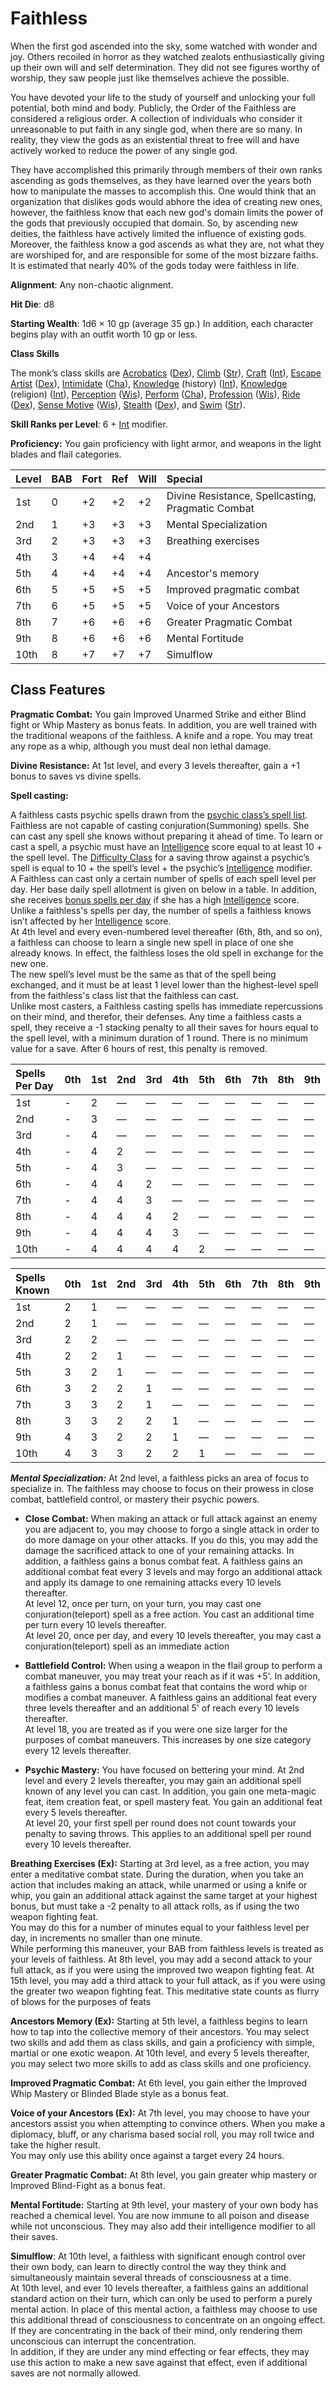 # Faithless

When the first god ascended into the sky, some watched with wonder and joy.  Others recoiled in horror as they watched zealots enthusiastically giving up their own will and self determination.  They did not see figures worthy of worship, they saw people just like themselves achieve the possible.

You have devoted your life to the study of yourself and unlocking your full potential, both mind and body.
Publicly, the Order of the Faithless are considered a religious order.  A collection of individuals who consider it unreasonable to put faith in any single god, when there are so many.  In reality, they view the gods as an existential threat to free will and have actively worked to reduce the power of any single god.

They have accomplished this primarily through members of their own ranks ascending as gods themselves, as they have learned over the years both how to manipulate the masses to accomplish this.  One would think that an organization that dislikes gods would abhore the idea of creating new ones, however, the faithless know that each new god's domain limits the power of the gods that previously occupied that domain.  So, by ascending new deities, the faithless have actively limited the influence of existing gods.  Moreover, the faithless know a god ascends as what they are, not what they are worshiped for, and are responsible for some of the most bizzare faiths.
It is estimated that nearly 40% of the gods today were faithless in life.

**Alignment**: Any non-chaotic alignment.

**Hit Die**: d8

**Starting Wealth**: 1d6 × 10 gp (average 35 gp.) In addition, each character begins play with an outfit worth 10 gp or less.

**Class Skills**

The monk’s class skills are [Acrobatics](https://www.d20pfsrd.com/skills/acrobatics) ([Dex](https://www.d20pfsrd.com/basics-ability-scores/ability-scores#TOC-Dexterity-Dex-)), [Climb](https://www.d20pfsrd.com/skills/climb) ([Str](https://www.d20pfsrd.com/basics-ability-scores/ability-scores#TOC-Strength-Str-)), [Craft](https://www.d20pfsrd.com/skills/craft) ([Int](https://www.d20pfsrd.com/basics-ability-scores/ability-scores#TOC-Intelligence-Int-)), [Escape Artist](https://www.d20pfsrd.com/skills/escape-artist) ([Dex](https://www.d20pfsrd.com/basics-ability-scores/ability-scores#TOC-Dexterity-Dex-)), [Intimidate](https://www.d20pfsrd.com/skills/intimidate) ([Cha](https://www.d20pfsrd.com/basics-ability-scores/ability-scores#TOC-Charisma-Cha-)), [Knowledge](https://www.d20pfsrd.com/skills/knowledge) (history) ([Int](https://www.d20pfsrd.com/basics-ability-scores/ability-scores#TOC-Intelligence-Int-)), [Knowledge](https://www.d20pfsrd.com/skills/knowledge) (religion) ([Int](https://www.d20pfsrd.com/basics-ability-scores/ability-scores#TOC-Intelligence-Int-)), [Perception](https://www.d20pfsrd.com/skills/perception) ([Wis](https://www.d20pfsrd.com/basics-ability-scores/ability-scores#TOC-Wisdom-Wis-)), [Perform](https://www.d20pfsrd.com/skills/perform) ([Cha](https://www.d20pfsrd.com/basics-ability-scores/ability-scores#TOC-Charisma-Cha-)), [Profession](https://www.d20pfsrd.com/skills/profession) ([Wis](https://www.d20pfsrd.com/basics-ability-scores/ability-scores#TOC-Wisdom-Wis-)), [Ride](https://www.d20pfsrd.com/skills/ride) ([Dex](https://www.d20pfsrd.com/basics-ability-scores/ability-scores#TOC-Dexterity-Dex-)), [Sense Motive](https://www.d20pfsrd.com/skills/sense-motive) ([Wis](https://www.d20pfsrd.com/basics-ability-scores/ability-scores#TOC-Wisdom-Wis-)), [Stealth](https://www.d20pfsrd.com/skills/stealth) ([Dex](https://www.d20pfsrd.com/basics-ability-scores/ability-scores#TOC-Dexterity-Dex-)), and [Swim](https://www.d20pfsrd.com/skills/swim) ([Str](https://www.d20pfsrd.com/basics-ability-scores/ability-scores#TOC-Strength-Str-)).

**Skill Ranks per Level**: 6 + [Int](https://www.d20pfsrd.com/basics-ability-scores/ability-scores#TOC-Intelligence-Int-) modifier.

**Proficiency:**  You gain proficiency with light armor, and weapons in the light blades and flail categories.

|**Level**|**BAB**|**Fort**|**Ref**|**Will**|**Special**|
| :- | :- | :- | :- | :- | :- |
|1st|0|+2|+2|+2|Divine Resistance, Spellcasting, Pragmatic Combat|
|2nd|1|+3|+3|+3|Mental Specialization|
|3rd|2|+3|+3|+3|Breathing exercises|
|4th|3|+4|+4|+4||
|5th|4|+4|+4|+4|Ancestor's memory|
|6th|5|+5|+5|+5|Improved pragmatic combat|
|7th|6|+5|+5|+5|Voice of your Ancestors|
|8th|7|+6|+6|+6|Greater Pragmatic Combat|
|9th|8|+6|+6|+6|Mental Fortitude|
|10th|8|+7|+7|+7|Simulflow|

## Class Features

**Pragmatic Combat:**  You gain Improved Unarmed Strike and either Blind fight or Whip Mastery as bonus feats.  In addition, you are well trained with the traditional weapons of the faithless.  A knife and a rope.  You may treat any rope as a whip, although you must deal non lethal damage.

**Divine Resistance:**  At 1st level, and every 3 levels thereafter, gain a +1 bonus to saves vs divine spells.

**Spell casting:**

A faithless casts psychic spells drawn from the [psychic class’s spell list](https://www.d20pfsrd.com/magic/spell-lists-and-domains/psychic).  Faithless are not capable of casting conjuration(Summoning) spells.  She can cast any spell she knows without preparing it ahead of time. To learn or cast a spell, a psychic must have an [Intelligence](https://www.d20pfsrd.com/basics-ability-scores/ability-scores#TOC-Intelligence-Int-) score equal to at least 10 + the spell level. The [Difficulty Class](https://www.d20pfsrd.com/basics-ability-scores/glossary#TOC-Difficulty-Class-DC-) for a saving throw against a psychic’s spell is equal to 10 + the spell’s level + the psychic’s [Intelligence](https://www.d20pfsrd.com/basics-ability-scores/ability-scores#TOC-Intelligence-Int-) modifier.<br/>
A Faithless can cast only a certain number of spells of each spell level per day. Her base daily spell allotment is given on below in a table.  In addition, she receives [bonus spells per day](https://www.d20pfsrd.com/basics-ability-scores/ability-scores#TOC-Abilities-and-Spellcasters) if she has a high [Intelligence](https://www.d20pfsrd.com/basics-ability-scores/ability-scores#TOC-Intelligence-Int-) score.<br/>
Unlike a faithless's spells per day, the number of spells a faithless knows isn’t affected by her [Intelligence](https://www.d20pfsrd.com/basics-ability-scores/ability-scores#TOC-Intelligence-Int-) score.<br/>
At 4th level and every even-numbered level thereafter (6th, 8th, and so on), a faithless can choose to learn a single new spell in place of one she already knows. In effect, the faithless loses the old spell in exchange for the new one.<br/>
The new spell’s level must be the same as that of the spell being exchanged, and it must be at least 1 level lower than the highest-level spell from the faithless's class list that the faithless can cast.<br/>
Unlike most casters, a Faithless casting spells has immediate repercussions on their mind, and therefor, their defenses.  Any time a faithless casts a spell, they receive a -1 stacking penalty to all their saves for hours equal to the spell level, with a minimum duration of 1 round.  There is no minimum value for a save.  After 6 hours of rest, this penalty is removed.

|Spells Per Day|**0th**|**1st**|**2nd**|**3rd**|**4th**|**5th**|**6th**|**7th**|**8th**|**9th**|
| :- | :- | :- | :- | :- | :- | :- | :- | :- | :- | :- |
|1st|-|2|—|—|—|—|—|—|—|—|
|2nd|-|3|—|—|—|—|—|—|—|—|
|3rd|-|4|—|—|—|—|—|—|—|—|
|4th|-|4|2|—|—|—|—|—|—|—|
|5th|-|4|3|—|—|—|—|—|—|—|
|6th|-|4|4|2|—|—|—|—|—|—|
|7th|-|4|4|3|—|—|—|—|—|—|
|8th|-|4|4|4|2|—|—|—|—|—|
|9th|-|4|4|4|3|—|—|—|—|—|
|10th|-|4|4|4|4|2|—|—|—|—|


|Spells Known|**0th**|**1st**|**2nd**|**3rd**|**4th**|**5th**|**6th**|**7th**|**8th**|**9th**|
| :- | :- | :- | :- | :- | :- | :- | :- | :- | :- | :- |
|1st|2|1|—|—|—|—|—|—|—|—|
|2nd|2|1|—|—|—|—|—|—|—|—|
|3rd|2|2|—|—|—|—|—|—|—|—|
|4th|2|2|1|—|—|—|—|—|—|—|
|5th|3|2|1|—|—|—|—|—|—|—|
|6th|3|2|2|1|—|—|—|—|—|—|
|7th|3|3|2|1|—|—|—|—|—|—|
|8th|3|3|2|2|1|—|—|—|—|—|
|9th|4|3|2|2|1|—|—|—|—|—|
|10th|4|3|3|2|2|1|—|—|—|—|

***Mental Specialization:***  At 2nd level, a faithless picks an area of focus to specialize in.  The faithless may choose to focus on their prowess in close combat, battlefield control, or mastery their psychic powers.

* **Close Combat:**  When  making an attack or full attack against an enemy you are adjacent to, you may choose to forgo a single attack in order to do more damage on your other attacks.  If you do this, you may add the damage the sacrificed attack to one of your remaining attacks.  In addition, a faithless gains a bonus combat feat.  A faithless gains an additional combat feat every 3 levels and may forgo an additional attack and apply its damage to one remaining attacks every 10 levels thereafter.<br/>
At level 12, once per turn, on your turn, you may cast one conjuration(teleport) spell as a free action. You cast an additional time per turn every 10 levels thereafter.<br/>
At level 20, once per day, and every 10 levels thereafter, you may cast a conjuration(teleport) spell as an immediate action

* **Battlefield Control:**  When using a weapon in the flail group to perform a combat maneuver, you may treat your reach as if it was +5'. In addition, a faithless gains a bonus combat feat that contains the word whip or modifies a combat maneuver.  A  faithless gains an additional feat every three levels thereafter and an additional 5' of reach every 10 levels thereafter.<br/>
At level 18, you are treated as if you were one size larger for the purposes of combat maneuvers.   This increases by one size category every 12 levels thereafter.

* **Psychic Mastery:**  You have focused on bettering your mind.  At 2nd level and every 2 levels thereafter, you may gain an additional spell known of any level you can cast.  In addition, you gain one meta-magic feat, item creation feat, or spell mastery feat.  You gain an additional feat every 5 levels thereafter.<br/>
At level 20, your first spell per round does not count towards your penalty to saving throws.  This applies to an additional spell per round every 10 levels thereafter.

**Breathing Exercises (Ex):**  Starting at 3rd level, as a free action, you may enter a meditative combat state.  During the duration, when you take an action that includes making an attack, while unarmed or using a knife or whip, you gain an additional attack against the same target at your highest bonus, but must take a -2 penalty to all attack rolls, as if using the two weapon fighting feat.  <br/>
You may do this for a number of minutes equal to your faithless level per day, in increments no smaller than one minute.<br/>
While performing this maneuver, your BAB from faithless levels is treated as your levels of faithless.
At 8th level, you may add a second attack to your full attack, as if you were using the improved two weapon fighting feat.
At 15th level, you may add a third attack to your full attack, as if you were using the greater two weapon fighting feat.
This meditative state counts as flurry of blows for the purposes of feats

**Ancestors Memory (Ex):** Starting at 5th level, a faithless begins to learn how to tap into the collective memory of their ancestors. You may select two skills and add them as class skills, and gain a proficiency with simple, martial or one exotic weapon.  At 10th level, and every 5 levels thereafter, you may select two more skills to add as class skills and one proficiency.

**Improved Pragmatic Combat:**  At 6th level, you gain either the Improved Whip Mastery or Blinded Blade style as a bonus feat.

**Voice of your Ancestors (Ex):** At 7th level, you may choose to have your ancestors assist you when attempting to convince others. When you make a diplomacy, bluff, or any charisma based social roll, you may roll twice and take the higher result.<br/>
You may only use this ability once against a target every 24 hours.

**Greater Pragmatic Combat:**  At 8th level, you gain greater whip mastery or Improved Blind-Fight as a bonus feat.

**Mental Fortitude:**  Starting at 9th level, your mastery of your own body has reached a chemical level.  You are now immune to all poison and disease while not unconscious. They may also add their intelligence modifier to all their saves.

**Simulflow**: At 10th level, a faithless with significant enough control over their own body, can learn to directly control the way they think and simultaneously maintain several threads of consciousness at a time.  <br/>
At 10th level, and ever 10 levels thereafter, a faithless gains an additional standard action on their turn, which can only be used to perform a purely mental action.
In place of this mental action, a faithless may choose to use this additional thread of consciousness to concentrate on an ongoing effect.  If they are concentrating in the back of their mind, only rendering them unconscious can interrupt the concentration.<br/>
In addition, if they are under any mind effecting or fear effects, they may use this action to make a new save against that effect, even if additional saves are not normally allowed.

